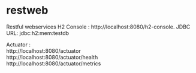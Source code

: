 # restweb
Restful webservices
H2 Console : http://localhost:8080/h2-console. JDBC URL: jdbc:h2:mem:testdb

Actuator : <br>
http://localhost:8080/actuator <br>
http://localhost:8080/actuator/health <br>
http://localhost:8080/actuator/metrics <br>

